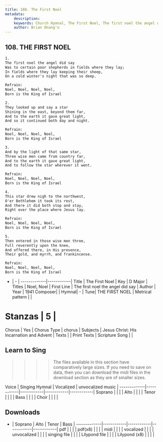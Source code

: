 ```yaml
---
title: 108. The First Noel
metadata:
    description: 
    keywords: Church Hymnal, The First Noel, The first noel the angel did say, Noel, Noel
    author: Brian Onang'o
---
```



## 108. THE FIRST NOEL

```txt
1.
The first noel the angel did say
Was to certain poor shepherds in fields where they lay;
In fields where they lay keeping their sheep,
On a cold winter's night that was so deep.

Refrain:
Noel, Noel, Noel, Noel,
Born is the King of Israel

2.
They looked up and say a star
Shining in the east, beyond them far,
And to the earth it gave great light,
And so it continued both day and night.

Refrain:
Noel, Noel, Noel, Noel,
Born is the King of Israel

3.
And by the light of that same star,
Three wise men came from country far,
And to the earth it gave great light,
And to follow the star wherever it went.

Refrain:
Noel, Noel, Noel, Noel,
Born is the King of Israel

4.
This star drew nigh to the northwest,
O'er Bethlehem it took its rest,
And there it did both stop and stay,
Right over the place where Jesus lay.

Refrain:
Noel, Noel, Noel, Noel,
Born is the King of Israel

5.
Then entered in those wise men three,
Full reverently upon the knee,
And offered there, in His presence,
Their gold, and myrrh, and frankincense.

Refrain:
Noel, Noel, Noel, Noel,
Born is the King of Israel

```

- |   -  |
-------------|------------|
Title | The First Noel |
Key | D Major |
Titles | Noel, Noel |
First Line | The first noel the angel did say |
Author | 
Year | 1941
Composer|  |
Hymnal|  - |
Tune| THE FIRST NOEL |
Metrical pattern | |
# Stanzas | 5 |
Chorus | Yes |
Chorus Type | chorus |
Subjects | Jesus Christ: His Incarnation and Advent |
Texts |  |
Print Texts | 
Scripture Song |  |
  
## Learn to Sing

>>>> The files available in this section have comparatively large sizes. If you need to save on data, then you can download the midi files in the download section as they are of smaller sizes.

Voice |  Singing Hymnal | Vocalized | unvocalized music |
-------------|------------|------------|------------|------------|
Soprano | | | |
Alto | | | |
Tenor | | | |
Bass | | | |
Choir | | | |

## Downloads

- |  Soprano | Alto | Tenor | Bass |
-------------|------------|------------|------------|------------|
pdf | | | |
pdf(x8) | | | |
midi | | | |
vocalized | | | |
unvocalized | | | |
singing file | | | |
Lilypond file | | | |
Lilypond (x8) | | | |
  